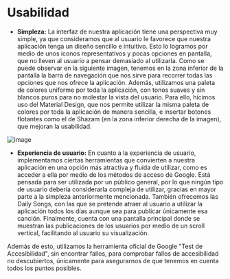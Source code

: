 # Usabilidad
* **Simpleza:** La interfaz de nuestra aplicación tiene una perspectiva muy simple, ya que consideramos que al usuario le favorece que nuestra aplicación tenga un diseño sencillo e intuitivo. Esto lo logramos por medio de unos iconos representativos y pocas opciones en pantalla, que no lleven al usuario a pensar demasiado al utilizarla. Como se puede observar en la siguiente imagen, tenemos en la zona inferior de la pantalla la barra de navegación que nos sirve para recorrer todas las opciones que nos ofrece la aplicación. Además, utilizamos una paleta de colores uniforme por toda la aplicación, con tonos suaves y sin blancos puros para no molestar la vista del usuario. Para ello, hicimos uso del Material Design, que nos permite utilizar la misma paleta de colores por toda la aplicación de manera sencilla, e insertar botones flotantes como el de Shazam (en la zona inferior derecha de la imagen), que mejoran la usabilidad.

![image](https://github.com/ikergcalvino/SoundShare/assets/90251807/f200c8a4-b7b5-4e5f-b0de-6ae061a5afcc)

* **Experiencia de usuario:** En cuanto a la experiencia de usuario, implementamos ciertas herramientas que convierten a nuestra aplicación en una opción más atractiva y fluida de utilizar, como es acceder a ella por medio de los métodos de acceso de Google. Está pensada para ser utilizada por un público general, por lo que ningún tipo de usuario debería considerarla compleja de utilizar, gracias en mayor parte a la simpleza anteriormente mencionada. También ofrecemos las Daily Songs, con las que se pretende atraer al usuario a utilizar la aplicación todos los días aunque sea para publicar únicamente esa canción. Finalmente, cuenta con una pantalla principal donde se muestran las publicaciones de los usuarios por medio de un scroll vertical, facilitando al usuario su visualización.

Además de esto, utilizamos la herramienta oficial de Google "Test de Accesibilidad", sin encontrar fallos, para comprobar fallos de accesibilidad no descubiertos, únicamente para asegurarnos de que tenemos en cuenta todos los puntos posibles.